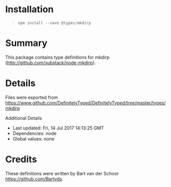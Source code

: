 # Installation
> `npm install --save @types/mkdirp`

# Summary
This package contains type definitions for mkdirp (http://github.com/substack/node-mkdirp).

# Details
Files were exported from https://www.github.com/DefinitelyTyped/DefinitelyTyped/tree/master/types/mkdirp

Additional Details
 * Last updated: Fri, 14 Jul 2017 14:13:25 GMT
 * Dependencies: node
 * Global values: none

# Credits
These definitions were written by Bart van der Schoor <https://github.com/Bartvds>.
